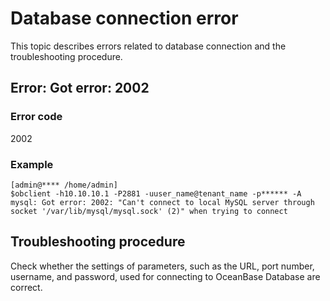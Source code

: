 # Database connection error

This topic describes errors related to database connection and the troubleshooting procedure.

## Error: Got error: 2002

### Error code

2002

### Example

```shell
[admin@**** /home/admin]
$obclient -h10.10.10.1 -P2881 -uuser_name@tenant_name -p****** -A
mysql: Got error: 2002: "Can't connect to local MySQL server through socket '/var/lib/mysql/mysql.sock' (2)" when trying to connect
```

## Troubleshooting procedure

Check whether the settings of parameters, such as the URL, port number, username, and password, used for connecting to OceanBase Database are correct.
